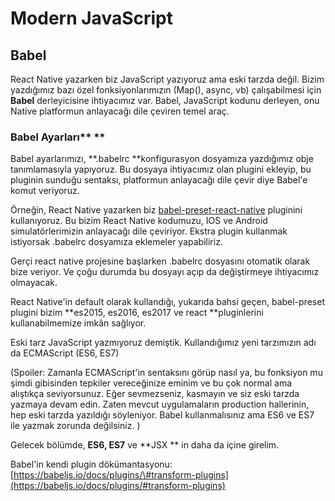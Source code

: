 # Modern JavaScript

## Babel

React Native yazarken biz JavaScript yazıyoruz ama eski tarzda değil. Bizim yazdığımız bazı özel fonksiyonlarımızın \(Map\(\), async, vb\) çalışabilmesi için **Babel**  derleyicisine ihtiyacımız var. Babel, JavaScript kodunu derleyen, onu Native platformun anlayacağı dile çeviren temel araç.

### Babel Ayarları** **

Babel ayarlarımızı, **.babelrc **konfigurasyon dosyamıza yazdığımız obje tanımlamasıyla yapıyoruz. Bu dosyaya ihtiyacımız olan plugini ekleyip, bu pluginin sunduğu sentaksı, platformun anlayacağı dile çevir diye Babel'e komut veriyoruz.

Örneğin, React Native yazarken biz [babel-preset-react-native](https://github.com/facebook/react-native/tree/master/babel-preset)  pluginini kullanıyoruz. Bu bizim React Native kodumuzu, IOS ve Android simulatörlerimizin anlayacağı dile çeviriyor. Ekstra plugin kullanmak istiyorsak .babelrc dosyamıza eklemeler yapabiliriz.

Gerçi react native projesine başlarken .babelrc dosyasını otomatik olarak bize veriyor. Ve çoğu durumda bu dosyayı açıp da değiştirmeye ihtiyacımız olmayacak.

React Native'in default olarak kullandığı, yukarıda bahsi geçen,  babel-preset plugini bizim **es2015, es2016, es2017 ve react **pluginlerini kullanabilmemize imkân sağlıyor.

Eski tarz JavaScript yazmıyoruz demiştik. Kullandığımız yeni tarzımızın  adı da ECMAScript \(ES6, ES7\)

\(Spoiler: Zamanla ECMAScript'in sentaksını görüp nasıl ya, bu fonksiyon mu şimdi gibisinden tepkiler vereceğinize eminim ve bu çok normal ama alıştıkça seviyorsunuz. Eğer sevmezseniz, kasmayın ve siz eski tarzda yazmaya devam edin. Zaten mevcut uygulamaların production hallerinin, hep eski tarzda yazıldığı söyleniyor. Babel kullanmalısınız ama ES6 ve ES7 ile yazmak zorunda değilsiniz. \)

Gelecek bölümde, **ES6, ES7** ve **JSX ** in daha da içine girelim.  

















Babel'in kendi plugin dökümantasyonu: [https://babeljs.io/docs/plugins/\#transform-plugins](https://babeljs.io/docs/plugins/#transform-plugins) 

